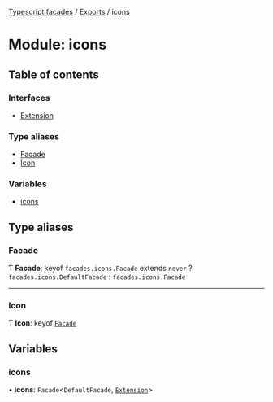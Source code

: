 [Typescript facades](../index.md) / [Exports](../modules.md) / icons

# Module: icons

## Table of contents

### Interfaces

- [Extension](../interfaces/icons.Extension.md)

### Type aliases

- [Facade](icons.md#facade)
- [Icon](icons.md#icon)

### Variables

- [icons](icons.md#icons)

## Type aliases

### Facade

Ƭ **Facade**: keyof `facades.icons.Facade` extends `never` ? `facades.icons.DefaultFacade` : `facades.icons.Facade`

___

### Icon

Ƭ **Icon**: keyof [`Facade`](icons.md#facade)

## Variables

### icons

• **icons**: `Facade`<`DefaultFacade`, [`Extension`](../interfaces/icons.Extension.md)\>
